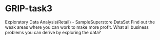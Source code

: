 # GRIP-task3
 Exploratory Data Analysis(Retail) - SampleSuperstore DataSet Find out the weak areas where you can work to make more profit. What all business problems you can derive by exploring the data?
